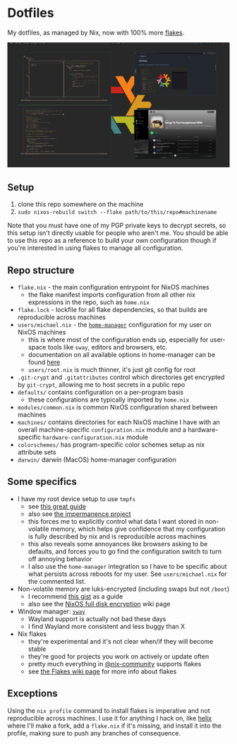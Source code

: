 # Dotfiles

My dotfiles, as managed by Nix, now with 100% more
[flakes](https://nixos.wiki/wiki/Flakes).

![mango desktop](assets/mango.png)

## Setup

1. clone this repo somewhere on the machine
1. `sudo nixos-rebuild switch --flake path/to/this/repo#machinename`

Note that you must have one of my PGP private keys to decrypt secrets, so
this setup isn't directly usable for people who aren't me. You should be
able to use this repo as a reference to build your own configuration though
if you're interested in using flakes to manage all configuration.

## Repo structure

* `flake.nix` - the main configuration entrypoint for NixOS machines
    * the flake manifest imports configuration from all other nix expressions
      in the repo, such as `home.nix`
* `flake.lock` - lockfile for all flake dependencies, so that builds are
  reproducible across machines
* `users/michael.nix` - the [`home-manager`](https://github.com/nix-community/home-manager)
  configuration for my user on NixOS machines
    * this is where most of the configuration ends up, especially for user-space
      tools like `sway`, editors and browsers, etc.
    * documentation on all available options in home-manager can be found
      [here](https://nix-community.github.io/home-manager/options.html)
    * `users/root.nix` is much thinner, it's just git config for root
* `.git-crypt` and `.gitattributes` control which directories get encrypted
  by `git-crypt`, allowing me to host secrets in a public repo
* `defaults/` contains configuration on a per-program basis
    * these configurations are typically imported by `home.nix`
* `modules/common.nix` is common NixOS configuration shared between machines
* `machines/` contains directories for each NixOS machine I have with an overall
  machine-specific `configuration.nix` module and a hardware-specific
  `hardware-configuration.nix` module
* `colorschemes/` has program-specific color schemes setup as nix attribute
  sets
* `darwin/` darwin (MacOS) home-manager configuration

## Some specifics

* I have my root device setup to use `tmpfs`
    * see [this great guide](https://elis.nu/blog/2020/05/nixos-tmpfs-as-root/)
    * also see [the impermanence project](https://github.com/nix-community/impermanence)
    * this forces me to explicitly control what data I want stored in
      non-volatile memory, which helps give confidence that my configuration
      is fully described by nix and is reproducible across machines
    * this also reveals some annoyances like browsers asking to be defaults,
      and forces you to go find the configuration switch to turn off annoying
      behavior
    * I also use the `home-manager` integration so I have to be specific about
      what persists across reboots for my user. See `users/michael.nix` for the
      commented list.
* Non-volatile memory are luks-encrypted (including swaps but not `/boot`)
    * I recommend [this gist](https://gist.github.com/martijnvermaat/76f2e24d0239470dd71050358b4d5134)
      as a guide
    * also see the [NixOS full disk encryption](https://nixos.wiki/wiki/Full_Disk_Encryption)
      wiki page
* Window manager: [`sway`](https://github.com/swaywm/sway)
    * Wayland support is actually not bad these days
    * I find Wayland more consistent and less buggy than X
* Nix flakes
    * they're experimental and it's not clear when/if they will become stable
    * they're good for projects you work on actively or update often
    * pretty much everything in [@nix-community](https://github.com/nix-community)
      supports flakes
    * see [the Flakes wiki page](https://nixos.wiki/wiki/Flakes) for more info
      about flakes

## Exceptions

Using the `nix profile` command to install flakes is imperative and not
reproducible across machines. I use it for anything I hack on, like
[helix](https://github.com/helix-editor/helix) where I'll make a fork,
add a `flake.nix` if it's missing, and install it into the profile,
making sure to push any branches of consequence.
